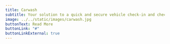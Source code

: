 ```yaml
---
title: Carwash
subtitle: Your solution to a quick and secure vehicle check-in and check-out process.
image: ../../static/images/carwash.jpg
buttonText: Read More
buttonLink: "#"
buttonLinkExternal: true
---
```

